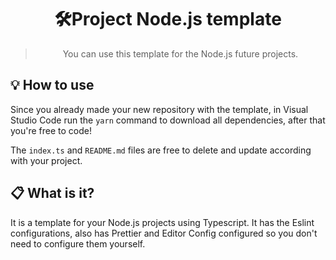 <h1 align="center">
  🛠Project Node.js template
</h1>

<blockquote align="center">
  You can use this template for the Node.js future projects.
</blockquote>

## 💡 How to use

Since you already made your new repository with the template, in Visual Studio Code run the `yarn` command to download all dependencies, after that you're free to code!

The `index.ts` and `README.md` files are free to delete and update according with your project.

## 📋 What is it?

It is a template for your Node.js projects using Typescript. It has the Eslint configurations, also has Prettier and Editor Config configured so you don't need to configure them yourself.
